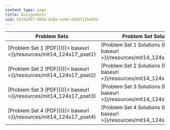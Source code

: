 ```yaml
---
content_type: page
title: Assignments
uid: b4342457-8658-628e-ce4d-d45b7126e95e
---
```


| Problem Sets | Problem Set Solutions |
| --- | --- |
| [Problem Set 1 (PDF)]({{< baseurl >}}/resources/mit14_124s17_pset1) | [Problem Set 1 Solutions (PDF)]({{< baseurl >}}/resources/mit14_124s17_pset1_sol) |
| [Problem Set 2 (PDF)]({{< baseurl >}}/resources/mit14_124s17_pset2) | [Problem Set 2 Solutions (PDF)]({{< baseurl >}}/resources/mit14_124s17_pset2_sol) |
| [Problem Set 3 (PDF)]({{< baseurl >}}/resources/mit14_124s17_pset3) | [Problem Set 3 Solutions (PDF)]({{< baseurl >}}/resources/mit14_124s17_pset3_sol) |
| [Problem Set 4 (PDF)]({{< baseurl >}}/resources/mit14_124s17_pset4) | [Problem Set 4 Solutions (PDF)]({{< baseurl >}}/resources/mit14_124s17_pset4_sol)